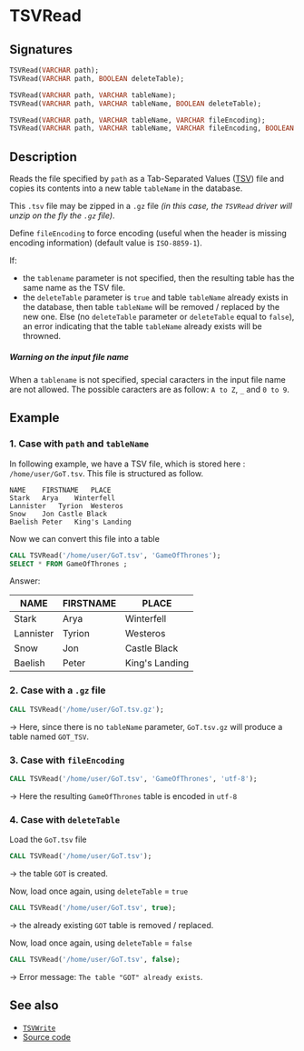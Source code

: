 # TSVRead

## Signatures

```sql
TSVRead(VARCHAR path);
TSVRead(VARCHAR path, BOOLEAN deleteTable);

TSVRead(VARCHAR path, VARCHAR tableName);
TSVRead(VARCHAR path, VARCHAR tableName, BOOLEAN deleteTable);

TSVRead(VARCHAR path, VARCHAR tableName, VARCHAR fileEncoding);
TSVRead(VARCHAR path, VARCHAR tableName, VARCHAR fileEncoding, BOOLEAN deleteTable);
```

## Description

Reads the file specified by `path` as a Tab-Separated Values ([TSV][wiki]) file and copies its contents into a new table `tableName` in the database.

This `.tsv` file may be zipped in a `.gz` file *(in this case, the `TSVRead` driver will unzip on the fly the `.gz` file)*. 

Define `fileEncoding` to force encoding (useful when the header is missing encoding information) (default value is `ISO-8859-1`).

If:

- the `tablename` parameter is not specified, then the resulting table has the same name as the TSV file.
- the `deleteTable` parameter is `true` and table `tableName` already exists in the database, then table `tableName` will be removed / replaced by the new one. Else (no `deleteTable` parameter or `deleteTable` equal to `false`), an error indicating that the table `tableName` already exists will be throwned.

<div class="note">
  <h5>Warning on the input file name</h5>
  <p>When a <code>tablename</code> is not specified, special caracters in the input file name are not allowed. The possible caracters are as follow: <code>A to Z</code>, <code>_</code> and <code>0 to 9</code>.</p>
</div>

## Example

### 1. Case with `path` and `tableName`

In following example, we have a TSV file, which is stored here : `/home/user/GoT.tsv`. This file is structured as follow.

```text
NAME	FIRSTNAME	PLACE
Stark	Arya	Winterfell
Lannister	Tyrion	Westeros
Snow	Jon	Castle Black
Baelish	Peter	King's Landing
```

Now we can convert this file into a table

```sql
CALL TSVRead('/home/user/GoT.tsv', 'GameOfThrones');
SELECT * FROM GameOfThrones ;
```
Answer:

|   NAME    | FIRSTNAME |     PLACE      |
|-----------|-----------|----------------|
| Stark     | Arya      | Winterfell     |
| Lannister | Tyrion    | Westeros       |
| Snow      | Jon       | Castle Black   |
| Baelish   | Peter     | King's Landing |

### 2. Case with a `.gz` file

```sql
CALL TSVRead('/home/user/GoT.tsv.gz');
```

&rarr; Here, since there is no `tableName` parameter, `GoT.tsv.gz` will produce a table named `GOT_TSV`.

### 3. Case with `fileEncoding` 

```sql
CALL TSVRead('/home/user/GoT.tsv', 'GameOfThrones', 'utf-8');
```

&rarr; Here the resulting `GameOfThrones` table is encoded in `utf-8`

### 4. Case with `deleteTable`

Load the `GoT.tsv` file

```sql
CALL TSVRead('/home/user/GoT.tsv');
```

&rarr; the table `GOT` is created.

Now, load once again, using `deleteTable` = `true`

```sql
CALL TSVRead('/home/user/GoT.tsv', true);
```

&rarr; the already existing `GOT` table is removed / replaced.

Now, load once again, using `deleteTable` = `false`

```sql
CALL TSVRead('/home/user/GoT.tsv', false);
```

&rarr; Error message: `The table "GOT" already exists`.

## See also

* [`TSVWrite`](../TSVWrite)
* <a href="https://github.com/orbisgis/h2gis/blob/master/h2gis-functions/src/main/java/org/h2gis/functions/io/tsv/TSVRead.java" target="_blank">Source code</a>

[wiki]: https://en.wikipedia.org/wiki/Tab-separated_values
